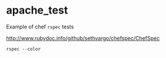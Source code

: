 # apache_test

Example of chef `rspec` tests

http://www.rubydoc.info/github/sethvargo/chefspec/ChefSpec

```
rspec --color
```
